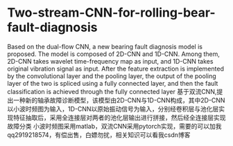 # Two-stream-CNN-for-rolling-bear-fault-diagnosis
Based on the dual-flow CNN, a new bearing fault diagnosis model is proposed. The model is composed of 2D-CNN and 1D-CNN. Among them, 2D-CNN takes wavelet time-frequency map as input, and 1D-CNN takes original vibration signal as input. After the feature extraction is implemented by the convolutional layer and the pooling layer, the output of the pooling layer of the two is spliced using a fully connected layer, and then the fault classification is achieved through the fully connected layer
基于双流CNN,提出一种新的轴承故障诊断模型，该模型由2D-CNN与1D-CNN构成，其中2D-CNN以小波时频图为输入，1D-CNN以原始振动信号为输入，分别经卷积层与池化层实现特征抽取后，采用全连接层对两者的池化层输出进行拼接，然后经全连接层实现故障分类
小波时频图采用matlab，双流CNN采用pytorch实现，需要的可以加我qq2919218574，有偿出售，白嫖勿扰，相关知识可以看我csdn博客
